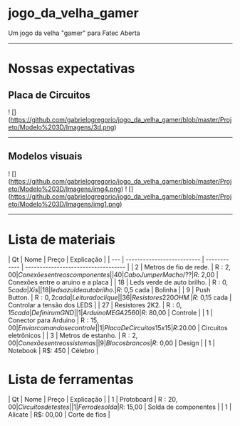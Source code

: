 #  jogo_da_velha_gamer
Um jogo da velha "gamer" para Fatec Aberta

 -------------------------------------------------- --------------------------------------------------

 #  Nossas expectativas
##  Placa de Circuitos  
! [] (https://github.com/gabrielogregorio/jogo_da_velha_gamer/blob/master/Projeto/Modelo%203D/Imagens/3d.png)

 -------------------------------------------------- --------------------------------------------------

 ##  Modelos visuais  
! [] (https://github.com/gabrielogregorio/jogo_da_velha_gamer/blob/master/Projeto/Modelo%203D/Imagens/img4.png)
! [] (https://github.com/gabrielogregorio/jogo_da_velha_gamer/blob/master/Projeto/Modelo%203D/Imagens/img1.png)

 -------------------------------------------------- --------------------------------------------------

 #  Lista de materiais  
| Qt  |            Nome            |     Preço     |              Explicação             |
| --- | -------------------------- | -------- ---- | ----------------------------------- |
|  2  | Metros de fio de rede.     | R$: 2,00      | Conexões entre os componentes       |
| 40  | Cabo Jumper Macho/??       | R$: 2,00      | Conexões entre o aruino e a placa   |
| 18  | Leds verde de auto brilho. | R$: 0,5 cada  | Xis                                 |
| 18  | leds azul de auto brilho.  | R$: 0,5 cada  | Bolinha                             |
|  9  | Push Button.               | R$: 0,2 cada  | Leitura do clique                   |
| 36  | Resistores 220 OHM.        | R$: 0,15 cada | Controlar a tensão dos LEDS         |
| 27  | Resistores 2K2.            | R$: 0,15 cada | Definir um GND                      |
|  1  | Arduino MEGA 2560          | R$: 80,00     | Controle                            |
|  1  | Conector para Arduino      | R$: 15,00     | Enviar comandos e controle           |
|  1  | Placa De Circuitos 15x15   | R$:20.00      | Circuitos eletrônicos               |
|  3  | Metros de estanho.         | R$: 2,00      | Conexões entre os sistemas          |
|  9  | Blocos brancos             | R$: 0,00      | Design                              |
|  1  | Notebook                   | R$: 450       | Célebro                             |

 #  Lista de ferramentas
| Qt  |            Nome            |     Preço     |              Explicação             |
|  1  | Protoboard                 | R$: 20,00     | Circuitos de testes                 |
|  1  | Ferro de solda             | R$: 15,00     | Solda de componentes                |
|  1  | Alicate                    | R$: 00,00     | Corte de fios                       |
